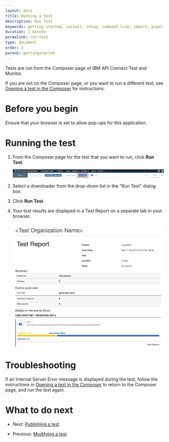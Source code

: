 ```yaml
---
layout: docs
title: Running a test
description: Run Test
keywords: getting started, install, setup, command line, import, pipeline, update, samples, help
duration: 1 minute
permalink: run-test
type: document
order: 3
parent: gettingstarted
---
```


Tests are run from the Composer page of IBM API Connect Test and Monitor.

If you are not on the Composer page, or you want to run a different test, see [Opening a test in the Composer](./open-test-in-composer) for instructions.


# Before you begin

Ensure that your browser is set to allow pop-ups for this application.


# Running the test

1. From the Composer page for the test that you want to run, click **Run Test**.

     ![Image of composer run test button](./dist/images/composer-run-test-button.png)

1. Select a downloader from the drop-down list in the "Run Test" dialog box. 

1. Click **Run Test**.

1. Your test results are displayed in a Test Report on a separate tab in your browser.

     ![Image of test report](./dist/images/test-report.png)

# Troubleshooting

If an Internal Server Error message is displayed during the test, follow the instructions in [Opening a test in the Composer](./open-test-in-composer) to return to the Composer page, and run the test again.


# What to do next

- Next: [Publishing a test](./publish-test)

- Previous: [Modifying a test](./modify-test)
